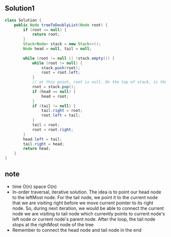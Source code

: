 ## Solution1 
``` java
class Solution {
    public Node treeToDoublyList(Node root) {
        if (root == null) {
            return root;
        }
        Stack<Node> stack = new Stack<>();
        Node head = null, tail = null;
        
        while (root != null || !stack.empty()) {
            while (root != null) {
                stack.push(root);
                root = root.left;
            }
            // at this point, root is null. On the top of stack, is the leftMost node of the tree
            root = stack.pop();
            if (head == null) {
                head = root;
            }
            if (tail != null) {
                tail.right = root;
                root.left = tail;
            }
            tail = root;
            root = root.right;
        }
        head.left = tail;
        tail.right = head;
        return head;
    }
}
```

## note
* time O(n) space O(n)
* In-order traversal, iterative solution. The idea is to point our head node to the leftMost node. For the tail node, we point it to the current node that we are visiting right before we move current pointer to its right node. So, during next iteration, 
we would be able to connect the current node we are visiting to tail node which currently points to current node's left node or current node's parent node. After the loop, the tail node stops at the rightMost node of the tree
* Remember to connect the head node and tail node in the end
